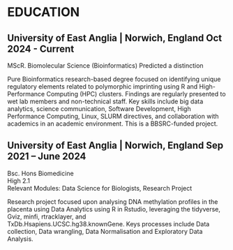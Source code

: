 # EDUCATION       

## University of East Anglia | Norwich, England Oct 2024 - Current

MScR. Biomolecular Science (Bioinformatics)
Predicted a distinction        
       
Pure Bioinformatics research-based degree focused on identifying unique regulatory elements related to polymorphic imprinting using R and High-Performance Computing (HPC) clusters. Findings are regularly presented to wet lab members and non-technical staff. Key skills include big data analytics, science communication, Software Development, High Performance Computing, Linux, SLURM directives, and collaboration with academics in an academic environment. This is a BBSRC-funded project.
       
## University of East Anglia | Norwich, England Sep 2021 – June 2024
Bsc. Hons Biomedicine        
High 2.1       
Relevant Modules: Data Science for Biologists, Research Project       
       
Research project focused upon analysing DNA methylation profiles in the placenta using Data  Analytics using R in Rstudio, leveraging the tidyverse, Gviz, minfi, rtracklayer, and       
TxDb.Hsapiens.UCSC.hg38.knownGene. Keys processes include Data collection, Data wrangling, Data Normalisation and Exploratory Data Analysis.        
